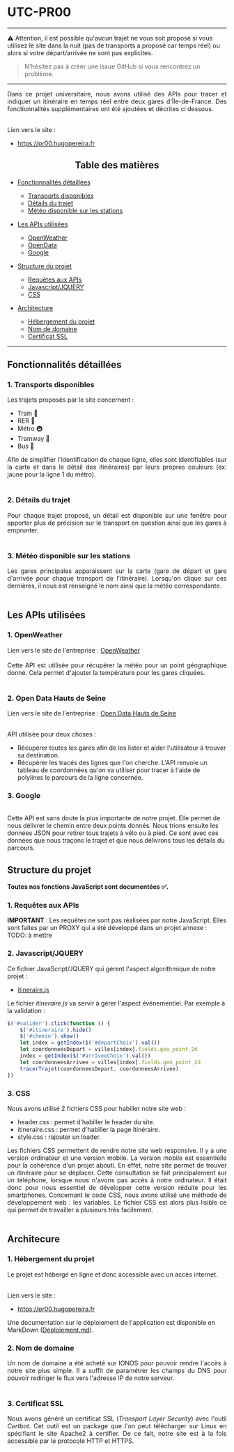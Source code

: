 # UTC-PR00
___
⚠️ Attention, il est possible qu'aucun trajet ne vous soit proposé si vous utilisez le site dans la nuit (pas de transports a proposé car temps réel) ou alors si votre départ/arrivée ne sont pas explicites.
> N'hésitez pas à créer une issue GitHub si vous rencontrez un problème.
___
<div align="justify">
	Dans ce projet universitaire, nous avons utilisé des APIs pour tracer et indiquer un itinéraire en temps réel entre deux gares d'Île-de-France. Des fonctionnalités supplémentaires ont été ajoutées et décrites ci dessous.
</div>
<br>

Lien vers le site :
- https://pr00.hugopereira.fr

## <center>Table des matières</center>

* [Fonctionnalités détaillées](#chapter1)
  * [Transports disponibles](#section1_1)
  * [Détails du trajet](#section1_2)
  * [Météo disponible sur les stations](#section1_3)

* [Les APIs utilisées](#chapter2)
    * [OpenWeather](#section2_1)
    * [OpenData](#section2_2)
    * [Google](#section2_3)

* [Structure du projet](#chapter3)
    * [Requêtes aux APIs](#section3_1)
    * [Javascript/JQUERY](#section3_2)
    * [CSS](#section3_3)

* [Architecture](#chapter4)
    * [Hébergement du projet](#section4_1)
    * [Nom de domaine](#section4_2)
    * [Certificat SSL](#section4_3)
___
## Fonctionnalités détaillées <a class="anchor" id="chapter1"></a>

### 1. Transports disponibles <a class="anchor" id="section1_1"></a>
Les trajets proposés par le site concernent :
- Train 🚅
- RER 🚈
- Métro 🚇
- Tramway 🚃
- Bus 🚎
<div align="justify">
Afin de simplifier l'identification de chaque ligne, elles sont identifiables (sur la carte et dans le détail des itinéraires) par leurs propres couleurs (ex: jaune pour la ligne 1 du métro).
</div>
<br>

### 2. Détails du trajet <a class="anchor" id="section1_2"></a>
<div align="justify">
Pour chaque trajet proposé, un détail est disponible sur une fenêtre pour apporter plus de précision sur le transport en question ainsi que les gares à emprunter.
</div>
<br>

### 3. Météo disponible sur les stations <a class="anchor" id="section1_3"></a>
<div align="justify">
Les gares principales apparaissent sur la carte (gare de départ et gare d'arrivée pour chaque transport de l'itinéraire). Lorsqu'on clique sur ces dernières, il nous est renseigné le nom ainsi que la météo correspondante.
</div>
<br>

## Les APIs utilisées <a class="anchor" id="chapter2"></a>

### 1. OpenWeather <a class="anchor" id="section2_1"></a>
<div align="justify">
Lien vers le site de l'entreprise : <a href="https://openweathermap.org/api">OpenWeather</a>
<br><br>
Cette API est utilisée pour récupérer la météo pour un point géographique donné. Cela permet d'ajouter la température pour les gares cliquées.
</div>
<br>

### 2. Open Data Hauts de Seine <a class="anchor" id="section2_2"></a>
<div align="justify">
Lien vers le site de l'entreprise : <a href="https://opendata.hauts-de-seine.fr/">Open Data Hauts de Seine</a>
</div>
<br>

API utilisée pour deux choses :
- Récupérer toutes les gares afin de les lister et aider l'utilisateur à trouver sa destination.
- Récupérer les tracés des lignes que l'on cherche. L'API renvoie un tableau de coordonnées qu'on va utiliser pour tracer à l'aide de polylines le parcours de la ligne concernée.

### 3. Google <a class="anchor" id="section2_3"></a>
<br>
Cette API est sans doute la plus importante de notre projet. Elle permet de nous délivrer le chemin entre deux points donnés. Nous trions ensuite les données JSON pour retirer tous trajets à vélo ou à pied. Ce sont avec ces données que nous traçons le trajet et que nous délivrons tous les détails du parcours.
<br>

## Structure du projet <a class="anchor" id="chapter3"></a>

**Toutes nos fonctions JavaScript sont documentées ✅.**

### 1. Requêtes aux APIs <a class="anchor" id="section3_1"></a>
**IMPORTANT** : Les requêtes ne sont pas réalisées par notre JavaScript. Elles sont faites par un PROXY qui a été développé dans un projet annexe : TODO: à mettre

### 2. Javascript/JQUERY <a class="anchor" id="section3_2"></a>
Ce fichier JavaScript/JQUERY qui gèrent l'aspect algorithmique de notre projet :
- [itineraire.js](./src/js/script.js)

Le fichier *itineraire.js* va  servir à gérer l'aspect événementiel. Par exemple à la validation :

```js
$('#valider').click(function () {
    $('#itineraire').hide()
    $('#chemin').show()
    let index = getIndex($('#departChoix').val())
    let coordonneesDepart = villes[index].fields.geo_point_2d
    index = getIndex($('#arriveeChoix').val())
    let coordonneesArrivee = villes[index].fields.geo_point_2d
    tracerTrajet(coordonneesDepart, coordonneesArrivee)
})
```

### 3. CSS <a class="anchor" id="section3_3"></a>
<div align="justify">
Nous avons utilisé 2 fichiers CSS pour habiller notre site web :<br>
<ul>
	<li>header.css : permet d'habiller le header du site.
	<li>itineraire.css : permet d'habiller la page itinéraire.
	<li>style.css : rajouter un loader.
</ul>
Les fichiers CSS permettent de rendre notre site web responsive. Il y a une version ordinateur et une version mobile. La version mobile est essentielle pour la cohérence d'un projet abouti. En effet, notre site permet de trouver un itinéraire pour se déplacer. Cette consultation se fait principalement sur un téléphone, lorsque nous n'avons pas accès à notre ordinateur. Il était donc pour nous essentiel de développer cette version réduite pour les smartphones. Concernant le code CSS, nous avons utilisé une méthode de développement web : les variables. 
Le fichier CSS est alors plus lisible ce qui permet de travailler à plusieurs très facilement.
</div>
<br>

## Architecure <a class="anchor" id="chapter4"></a>

### 1. Hébergement du projet <a class="anchor" id="section4_1"></a>
<div align="justify">
Le projet est hébergé en ligne et donc accessible avec un accès internet. 
</div>
<br>

Lien vers le site :
- https://pr00.hugopereira.fr

Une documentation sur le déploiement de l'application est disponible en MarkDown ([Déploiement.md](doc/deploiement-serveur.md)).

### 2. Nom de domaine <a class="anchor" id="section4_2"></a>
<div align="justify">
Un nom de domaine a été acheté sur IONOS pour pouvoir rendre l'accès à notre site plus simple. Il a suffit de paramétrer les champs du DNS pour pouvoir rediriger le flux vers l'adresse IP de notre serveur.
</div>
<br>

### 3. Certificat SSL <a class="anchor" id="section4_3"></a>
<div align="justify">
Nous avons généré un certificat SSL (<i>Transport Layer Security</i>) avec l'outil <i>Certbot</i>. Cet outil est un package que l'on peut télécharger sur Linux en spécifiant le site Apache2 à certifier. De ce fait, notre site est à la fois accessible par le protocole HTTP et HTTPS.
</div>
<br>